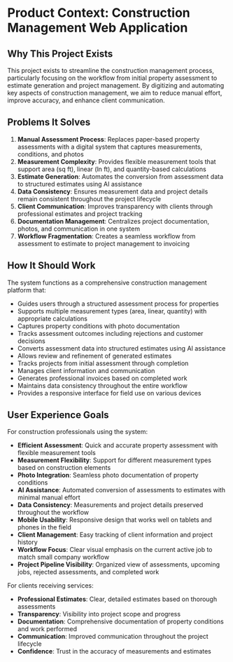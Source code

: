 # Product Context: Construction Management Web Application

## Why This Project Exists

This project exists to streamline the construction management process, particularly focusing on the workflow from initial property assessment to estimate generation and project management. By digitizing and automating key aspects of construction management, we aim to reduce manual effort, improve accuracy, and enhance client communication.

## Problems It Solves

1. **Manual Assessment Process**: Replaces paper-based property assessments with a digital system that captures measurements, conditions, and photos
2. **Measurement Complexity**: Provides flexible measurement tools that support area (sq ft), linear (ln ft), and quantity-based calculations
3. **Estimate Generation**: Automates the conversion from assessment data to structured estimates using AI assistance
4. **Data Consistency**: Ensures measurement data and project details remain consistent throughout the project lifecycle
5. **Client Communication**: Improves transparency with clients through professional estimates and project tracking
6. **Documentation Management**: Centralizes project documentation, photos, and communication in one system
7. **Workflow Fragmentation**: Creates a seamless workflow from assessment to estimate to project management to invoicing

## How It Should Work

The system functions as a comprehensive construction management platform that:

- Guides users through a structured assessment process for properties
- Supports multiple measurement types (area, linear, quantity) with appropriate calculations
- Captures property conditions with photo documentation
- Tracks assessment outcomes including rejections and customer decisions
- Converts assessment data into structured estimates using AI assistance
- Allows review and refinement of generated estimates
- Tracks projects from initial assessment through completion
- Manages client information and communication
- Generates professional invoices based on completed work
- Maintains data consistency throughout the entire workflow
- Provides a responsive interface for field use on various devices

## User Experience Goals

For construction professionals using the system:

- **Efficient Assessment**: Quick and accurate property assessment with flexible measurement tools
- **Measurement Flexibility**: Support for different measurement types based on construction elements
- **Photo Integration**: Seamless photo documentation of property conditions
- **AI Assistance**: Automated conversion of assessments to estimates with minimal manual effort
- **Data Consistency**: Measurements and project details preserved throughout the workflow
- **Mobile Usability**: Responsive design that works well on tablets and phones in the field
- **Client Management**: Easy tracking of client information and project history
- **Workflow Focus**: Clear visual emphasis on the current active job to match small company workflow
- **Project Pipeline Visibility**: Organized view of assessments, upcoming jobs, rejected assessments, and completed work

For clients receiving services:

- **Professional Estimates**: Clear, detailed estimates based on thorough assessments
- **Transparency**: Visibility into project scope and progress
- **Documentation**: Comprehensive documentation of property conditions and work performed
- **Communication**: Improved communication throughout the project lifecycle
- **Confidence**: Trust in the accuracy of measurements and estimates
